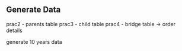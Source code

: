 Generate Data
--------
prac2 - parents table
prac3 - child table 
prac4 - bridge table -> order details

generate 10 years data